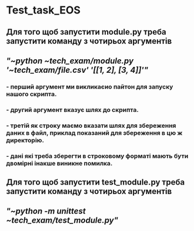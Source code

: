 # **Test_task_EOS**

## Для того щоб запустити module.py треба запустити команду з чотирьох аргументів
   ## *"~python ~tech_exam/module.py '~tech_exam/file.csv' '[[1, 2], [3, 4]]'"*
   ### - перший аргумент ми викликаєио пайтон для запуску нашого скрипта.
   ### - другий аргумент вказує шлях до скрипта. 
   ### - третій як строку маємо вказати шлях для збереження даних в файл, приклад         показаний для збереження в цю ж директорію.
   ### - дані які треба зберегти в строковому форматі мають бути двомірні інакше виникне помилка. 

## Для того щоб запустити test_module.py треба запустити команду з чотирьох аргументів
   ## *"~python -m unittest ~tech_exam/test_module.py"*
